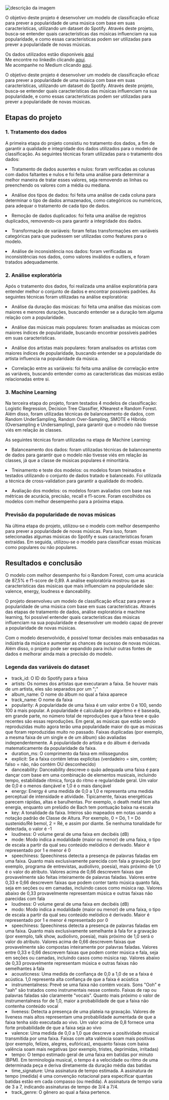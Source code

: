 ![descrição da imagem](https://i.ibb.co/jhn8vyd/Data-Science-1.jpg)

O objetivo deste projeto é desenvolver um modelo de classificação eficaz para prever a popularidade de uma música com base em suas características, utilizando um dataset do Spotify. Através deste projeto, busca-se entender quais características das músicas influenciam na sua popularidade, e como essas características podem ser utilizadas para prever a popularidade de novas músicas.</p>

Os dados utilizados estão disponíveis <a href="[https://raw.githubusercontent.com/sthemonica/alura-voz/main/Dados/Telco-Customer-Churn.json])">aqui</a></br>
Me encontre no linkedIn clicando <a href="https://www.linkedin.com/in/edersonliver/">aqui</a>.</br>
Me acompanhe no Medium clicando <a href="https://medium.com/@edersonoliveira">aqui</a>.

O objetivo deste projeto é desenvolver um modelo de classificação eficaz para prever a popularidade de uma música com base em suas características, utilizando um dataset do Spotify. Através deste projeto, busca-se entender quais características das músicas influenciam na sua popularidade, e como essas características podem ser utilizadas para prever a popularidade de novas músicas.</p>

<h2>Etapas do projeto</h2>
<h3>1. Tratamento dos dados</h3>
A primeira etapa do projeto consistiu no tratamento dos dados, a fim de garantir a qualidade e integridade dos dados utilizados para o modelo de classificação. As seguintes técnicas foram utilizadas para o tratamento dos dados:</p>

<li>Tratamento de dados ausentes e nulos: foram verificadas as colunas com dados faltantes e nulos e foi feita uma análise para determinar a melhor maneira de tratar esses valores, seja removendo as linhas ou preenchendo os valores com a média ou mediana.</p>

<li>Análise dos tipos de dados: foi feita uma análise de cada coluna para determinar o tipo de dados armazenados, como categóricos ou numéricos, para adequar o tratamento de cada tipo de dados.</p>

<li>Remoção de dados duplicados: foi feita uma análise de registros duplicados, removendo-os para garantir a integridade dos dados.</p>

<li>Transformação de variáveis: foram feitas transformações em variáveis categóricas para que pudessem ser utilizadas como features para o modelo.</p>

<li>Análise de inconsistência nos dados: foram verificadas as inconsistências nos dados, como valores inválidos e outliers, e foram tratados adequadamente.</p>

<h3>2. Análise exploratória</h3>
Após o tratamento dos dados, foi realizada uma análise exploratória para entender melhor o conjunto de dados e encontrar possíveis padrões. As seguintes técnicas foram utilizadas na análise exploratória:</p>

<li>Análise da duração das músicas: foi feita uma análise das músicas com maiores e menores durações, buscando entender se a duração tem alguma relação com a popularidade.</p>

<li>Análise das músicas mais populares: foram analisadas as músicas com maiores índices de popularidade, buscando encontrar possíveis padrões em suas características.</p>

<li>Análise dos artistas mais populares: foram analisados os artistas com maiores índices de popularidade, buscando entender se a popularidade do artista influencia na popularidade da música.</p>

<li>Correlação entre as variáveis: foi feita uma análise de correlação entre as variáveis, buscando entender como as características das músicas estão relacionadas entre si.</p>

<h3>3. Machine Learning</h3>
Na terceira etapa do projeto, foram testados 4 modelos de classificação: Logistic Regression, Decision Tree Classifier, KNearest e Random Forest. Além disso, foram utilizadas técnicas de balanceamento de dados, com Random UnderSampling, Random Over-Sampling, SMOTE e Híbrido (Oversampling e Undersampling), para garantir que o modelo não tivesse viés em relação às classes.</p>

As seguintes técnicas foram utilizadas na etapa de Machine Learning:</p>

<li>Balanceamento dos dados: foram utilizadas técnicas de balanceamento de dados para garantir que o modelo não tivesse viés em relação às classes, já que a classe de músicas populares é minoritária.</p>

<li>Treinamento e teste dos modelos: os modelos foram treinados e testados utilizando o conjunto de dados tratado e balanceado. Foi utilizada a técnica de cross-validation para garantir a qualidade do modelo.</p>

<li>Avaliação dos modelos: os modelos foram avaliados com base nas métricas de acurácia, precisão, recall e f1-score. Foram escolhidos os modelos com melhor desempenho para a próxima etapa.</p>

<h3>Previsão da popularidade de novas músicas</h3>
Na última etapa do projeto, utilizou-se o modelo com melhor desempenho para prever a popularidade de novas músicas. Para isso, foram selecionadas algumas músicas do Spotify e suas características foram extraídas. Em seguida, utilizou-se o modelo para classificar essas músicas como populares ou não populares.</p>

<h2>Resultados e conclusão</h2>
O modelo com melhor desempenho foi o Random Forest, com uma acurácia de 87,5% e f1-score de 0,89. A análise exploratória mostrou que as características das músicas que mais influenciam na popularidade são: valence, energy, loudness e danceability.</p>

O projeto desenvolveu um modelo de classificação eficaz para prever a popularidade de uma música com base em suas características. Através das etapas de tratamento de dados, análise exploratória e machine learning, foi possível entender quais características das músicas influenciam na sua popularidade e desenvolver um modelo capaz de prever a popularidade de novas músicas.</p>

Com o modelo desenvolvido, é possível tomar decisões mais embasadas na indústria da música e aumentar as chances de sucesso de novas músicas. Além disso, o projeto pode ser expandido para incluir outras fontes de dados e melhorar ainda mais a precisão do modelo.</p>



<h3>Legenda das variáveis do dataset</h3>

<li>track_id: O ID do Spotify para a faixa</li>

<li>artists: Os nomes dos artistas que executaram a faixa. Se houver mais de um artista, eles são separados por um ";"</li>

<li>album_name: O nome do álbum no qual a faixa aparece</li>

<li>track_name: O nome da faixa</li>

<li>popularity: A popularidade de uma faixa é um valor entre 0 e 100, sendo 100 a mais popular. A popularidade é calculada por algoritmo e é baseada, em grande parte, no número total de reproduções que a faixa teve e quão recentes são essas reproduções. Em geral, as músicas que estão sendo reproduzidas muito agora terão uma popularidade maior do que as músicas que foram reproduzidas muito no passado. Faixas duplicadas (por exemplo, a mesma faixa de um single e de um álbum) são avaliadas independentemente. A popularidade do artista e do álbum é derivada matematicamente da popularidade da faixa.</li>

<li>duration_ms: O comprimento da faixa em milissegundos</li>
  
<li>explicit: Se a faixa contém letras explícitas (verdadeiro = sim, contém; falso = não, não contém OU desconhecido)</li>
  
<li>danceability: Danceability descreve o quão adequada uma faixa é para dançar com base em uma combinação de elementos musicais, incluindo tempo, estabilidade rítmica, força do ritmo e regularidade geral. Um valor de 0,0 é o menos dançável e 1,0 é o mais dançável</li>
  
<li>energy: Energy é uma medida de 0,0 a 1,0 e representa uma medida perceptual de intensidade e atividade. Tipicamente, faixas energéticas parecem rápidas, altas e barulhentas. Por exemplo, o death metal tem alta energia, enquanto um prelúdio de Bach tem pontuação baixa na escala</li>
  
<li>key: A tonalidade da faixa. Inteiros são mapeados em notas usando a notação padrão de Classe de Altura. Por exemplo, 0 = Dó, 1 = Dó sustenido/Ré bemol, 2 = Ré, e assim por diante. Se nenhuma tonalidade for detectada, o valor é -1</li>
  
<li>loudness: O volume geral de uma faixa em decibéis (dB)</li>
  
<li>mode: Modo indica a modalidade (maior ou menor) de uma faixa, o tipo de escala a partir da qual seu conteúdo melódico é derivado. Maior é representado por 1 e menor é 0</li>
  
<li>speechiness: Speechiness detecta a presença de palavras faladas em uma faixa. Quanto mais exclusivamente parecida com fala a gravação (por exemplo, programa de entrevistas, audiolivro, poesia), mais próximo de 1,0 é o valor do atributo. Valores acima de 0,66 descrevem faixas que provavelmente são feitas inteiramente de palavras faladas. Valores entre 0,33 e 0,66 descrevem faixas que podem conter tanto música quanto fala, seja em seções ou em camadas, incluindo casos como música rap. Valores abaixo de 0,33 provavelmente representam música e outras faixas não parecidas com fala</li>
  
<li>loudness: O volume geral de uma faixa em decibéis (dB)</li>
  
<li>modo: Modo indica a modalidade (maior ou menor) de uma faixa, o tipo de escala a partir da qual seu conteúdo melódico é derivado. Maior é representado por 1 e menor é representado por 0</li>
  
<li>speechiness: Speechiness detecta a presença de palavras faladas em uma faixa. Quanto mais exclusivamente semelhante à fala for a gravação (por exemplo, talk show, audiolivro, poesia), mais próximo de 1,0 será o valor do atributo. Valores acima de 0,66 descrevem faixas que provavelmente são compostas inteiramente por palavras faladas. Valores entre 0,33 e 0,66 descrevem faixas que podem conter música e fala, seja em seções ou camadas, incluindo casos como música rap. Valores abaixo de 0,33 provavelmente representam música e outras faixas não semelhantes à fala</li>
  
<li>acousticness: Uma medida de confiança de 0,0 a 1,0 de se a faixa é acústica. 1,0 representa alta confiança de que a faixa é acústica</li>
  
<li>instrumentalness: Prevê se uma faixa não contém vocais. Sons "Ooh" e "aah" são tratados como instrumentais nesse contexto. Faixas de rap ou palavras faladas são claramente "vocais". Quanto mais próximo o valor de instrumentalness for de 1,0, maior a probabilidade de que a faixa não contenha conteúdo vocal</li>
  
<li>liveness: Detecta a presença de uma plateia na gravação. Valores de liveness mais altos representam uma probabilidade aumentada de que a faixa tenha sido executada ao vivo. Um valor acima de 0,8 fornece uma forte probabilidade de que a faixa seja ao vivo</li>
  
<li>valence: Uma medida de 0,0 a 1,0 que descreve a positividade musical transmitida por uma faixa. Faixas com alta valência soam mais positivas (por exemplo, felizes, alegres, eufóricas), enquanto faixas com baixa valência soam mais negativas (por exemplo, tristes, deprimidas, irritadas)</li>
  
<li>tempo: O tempo estimado geral de uma faixa em batidas por minuto (BPM). Em terminologia musical, o tempo é a velocidade ou ritmo de uma determinada peça e deriva diretamente da duração média das batidas</li>
  
<li>time_signature: Uma assinatura de tempo estimada. A assinatura de tempo (medida) é uma convenção notacional para especificar quantas batidas estão em cada compasso (ou medida). A assinatura de tempo varia de 3 a 7, indicando assinaturas de tempo de 3/4 a 7/4.
  
<li>track_genre: O gênero ao qual a faixa pertence.</li>
